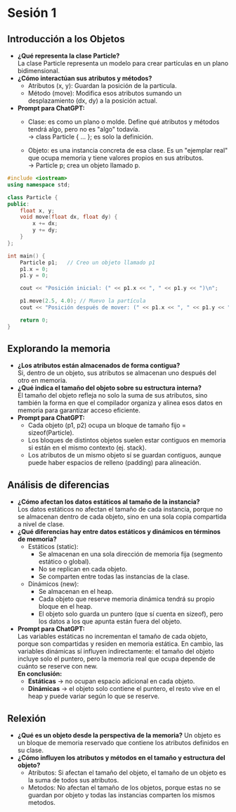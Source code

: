 # Sesión 1

## Introducción a los Objetos

- **¿Qué representa la clase Particle?**   
  La clase Particle representa un modelo para crear partículas en un plano bidimensional.
- **¿Cómo interactúan sus atributos y métodos?**
  * Atributos (x, y): Guardan la posición de la particula.
  * Método (move): Modifica esos atributos sumando un desplazamiento (dx, dy) a la posición actual.
- **Prompt para ChatGPT:**
  * Clase: es como un plano o molde. Define qué atributos y métodos tendrá algo, pero no es "algo" todavía.  
  → class Particle { ... }; es solo la definición.

  * Objeto: es una instancia concreta de esa clase. Es un "ejemplar real" que ocupa memoria y tiene valores propios en sus atributos.  
  → Particle p; crea un objeto llamado p.

``` cpp
#include <iostream>
using namespace std;

class Particle {
public:
    float x, y;
    void move(float dx, float dy) {
        x += dx;
        y += dy;
    }
};

int main() {
    Particle p1;   // Creo un objeto llamado p1
    p1.x = 0;
    p1.y = 0;

    cout << "Posición inicial: (" << p1.x << ", " << p1.y << ")\n";

    p1.move(2.5, 4.0); // Muevo la partícula
    cout << "Posición después de mover: (" << p1.x << ", " << p1.y << ")\n";

    return 0;
}

```

## Explorando la memoria
- **¿Los atributos están almacenados de forma contigua?**  
  Si, dentro de un objeto, sus atributos se almacenan uno después del otro en memoria.
- **¿Qué indica el tamaño del objeto sobre su estructura interna?**  
  El tamaño del objeto refleja no solo la suma de sus atributos, sino también la forma en que el compilador organiza y alinea esos datos en memoria para garantizar acceso eficiente.
- **Prompt para ChatGPT:**
  * Cada objeto (p1, p2) ocupa un bloque de tamaño fijo = sizeof(Particle).
  * Los bloques de distintos objetos suelen estar contiguos en memoria si están en el mismo contexto (ej. stack).
  * Los atributos de un mismo objeto sí se guardan contiguos, aunque puede haber espacios de relleno (padding) para alineación.

 ## Análisis de diferencias

- **¿Cómo afectan los datos estáticos al tamaño de la instancia?**  
  Los datos estáticos no afectan el tamaño de cada instancia, porque no se almacenan dentro de cada objeto, sino en una sola copia compartida a nivel de clase.
- **¿Qué diferencias hay entre datos estáticos y dinámicos en términos de memoria?**
  * Estáticos (static):
    * Se almacenan en una sola dirección de memoria fija (segmento estático o global).
    * No se replican en cada objeto.
    * Se comparten entre todas las instancias de la clase.
  * Dinámicos (new):
    * Se almacenan en el heap.
    * Cada objeto que reserve memoria dinámica tendrá su propio bloque en el heap.
    * El objeto solo guarda un puntero (que sí cuenta en sizeof), pero los datos a los que apunta están fuera del objeto.
- **Prompt para ChatGPT:**   
  Las variables estáticas no incrementan el tamaño de cada objeto, porque son compartidas y residen en memoria estática. En cambio, las variables dinámicas sí influyen indirectamente: el tamaño del objeto incluye solo el puntero, pero la memoria real que ocupa depende de cuánto se reserve con new.  
  **En conclusión:**  
    * **Estáticas** → no ocupan espacio adicional en cada objeto.  
    * **Dinámicas** → el objeto solo contiene el puntero, el resto vive en el heap y puede variar según lo que se reserve.

## Relexión
- **¿Qué es un objeto desde la perspectiva de la memoria?**
  Un objeto es un bloque de memoria reservado que contiene los atributos definidos en su clase.
- **¿Cómo influyen los atributos y métodos en el tamaño y estructura del objeto?**
  * Atributos: Si afectan el tamaño del objeto, el tamaño de un objeto es la suma de todos sus atributos.
  * Metodos: No afectan el tamaño de los objetos, porque estas no se guardan por objeto y todas las instancias comparten los mismos metodos.

